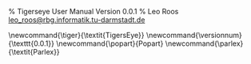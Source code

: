 % Tigerseye User Manual
  Version 0.0.1
% Leo Roos
  <leo_roos@rbg.informatik.tu-darmstadt.de>

<!--latex style macros, can be referenced using the macro inside two dollarsigns. e.g. $\tiger$-->

\newcommand{\tiger}{\textit{TigersEye}}
\newcommand{\versionnum}{\texttt{0.0.1}}
\newcommand{\popart}{Popart}
\newcommand{\parlex}{\textit{Parlex}}

<!--don't forget to end the file with a new line-->
